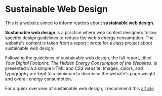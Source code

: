 Sustainable Web Design
==============================
This is a website aimed to inform readers about **sustainable web design**. 

**Sustainable web design** is a practice where web content designers follow specific design guidelines to reduce the web's energy consumption.
The website's content is taken from a report I wrote for a class project about sustainable web design. 

Following the guidelines of sustainable web design, the full report, titled *Your Digital Footprint: The Hidden Energy Consumption of the Websites*, is presented via a simple HTML and CSS website. Images, colors, and typography are kept to a minimum to decrease the website's page weight and overall energy consumption. 

For a quick overview of sustainable web design, I recommend this [article](https://medium.com/theymakedesign/sustainable-web-design-73426187f006)



